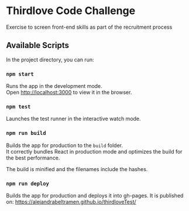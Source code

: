 # Thirdlove Code Challenge
Exercise to screen front-end skills as part of the recruitment process

## Available Scripts

In the project directory, you can run:

### `npm start`

Runs the app in the development mode.<br>
Open [http://localhost:3000](http://localhost:3000) to view it in the browser.

### `npm test`

Launches the test runner in the interactive watch mode.

### `npm run build`

Builds the app for production to the `build` folder.<br>
It correctly bundles React in production mode and optimizes the build for the best performance.

The build is minified and the filenames include the hashes.

### `npm run deploy`

Builds the app for production and deploys it into gh-pages. It is published on: https://alejandrabeltramen.github.io/thirdloveTest/
